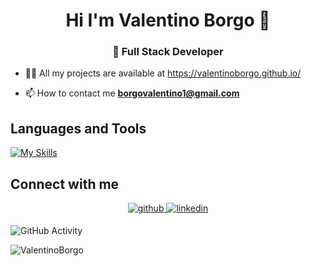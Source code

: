 <h1 align="center">Hi I'm Valentino Borgo 🚀</h1>
<h3 align="center">🔌 Full Stack Developer</h3> 

- 👨‍💻 All my projects are available at https://valentinoborgo.github.io/

- 📫 How to contact me **borgovalentino1@gmail.com**

## Languages and Tools

[![My Skills](https://skillicons.dev/icons?i=java,spring,php,symfony,laravel,nodejs,express,mysql,postgres,postman,docker,aws,jenkins,js,ts,html,css,react,redux,angular,bootstrap,cs,figma,linux,androidstudio)](https://skillicons.dev)

<!--
![JavaScript](https://img.shields.io/badge/-JavaScript-333333?style=flat&logo=javascript)</br>
![Java](https://img.shields.io/badge/Java-ED8B00?style=for-the-badge&logo=openjdk&logoColor=white)</br>
![Spring Boot](https://img.shields.io/badge/-Spring%20Boot-333333?style=flat&logo=SpringBoot&logoColor=563D7)</br>
![Hibernate](https://img.shields.io/badge/-Hibernate-333333?style=flat&logo=Hibernate&logoColor=563D77)</br>
![Bootstrap](https://img.shields.io/badge/-Bootstrap-333333?style=flat&logo=bootstrap&logoColor=563D7C)</br>
![Angular]( https://img.shields.io/badge/-Angular-333333?style=flat&logo=Angular)</br>
![React](https://img.shields.io/badge/-React-333333?style=flat&logo=react)</br>
![Redux](https://img.shields.io/badge/-Redux-333333?style=flat&logo=redux)</br>
![Node.js](https://img.shields.io/badge/-Node.js-333333?style=flat&logo=node.js)</br>
![Express](https://img.shields.io/badge/-Express-333333?style=flat&logo=express)</br>
![MySQL](https://img.shields.io/badge/-MySQLl-333333?style=flat&logo=MySQL)</br>
![PHP](https://img.shields.io/badge/-PHP-333333?style=flat&logo=PHP)</br>
![Symfony](https://img.shields.io/badge/-Symfony-333333?style=flat&logo=Symfony) </br>
![Figma](https://img.shields.io/badge/-Figma-333333?style=flat&logo=figma)</br>
![AndroidStudio](https://img.shields.io/badge/-AndroidStudio-333333?style=flat&logo=AndroidStudio)</br>
![Insomnia](https://img.shields.io/badge/-Insomnia-333333?style=flat&logo=insomnia)</br>
![Postman](https://img.shields.io/badge/-Postman-333333?style=flat&logo=Postman)</br>
![Docker](https://img.shields.io/badge/-Docker-333333?style=flat&logo=Docker)</br>
![AWS]( https://raw.githubusercontent.com/tandpfun/skill-icons/65dea6c4eaca7da319e552c09f4cf5a9a8dab2c8/icons/AWS-Dark.svg)</br>
-->

 

## Connect with me
<div align="center">
<a href="https://github.com/ValentinoBorgo" target="_blank">
<img src=https://img.shields.io/badge/github-%2324292e.svg?&style=for-the-badge&logo=github&logoColor=white alt=github style="margin-bottom: 5px;" />
</a>
<a href="https://www.linkedin.com/in/valentino-borgo-a185b2258/" target="_blank">
<img src=https://img.shields.io/badge/linkedin-%231E77B5.svg?&style=for-the-badge&logo=linkedin&logoColor=white alt=linkedin style="margin-bottom: 5px;" />
</a>
</div>

![GitHub Activity](https://github-readme-stats.vercel.app/api?username=ValentinoBorgo&show_icons=true)

<p align="left"> <img src="https://komarev.com/ghpvc/?username=ValentinoBorgo&label=Profile%20views&color=0e75b6&style=flat" alt="ValentinoBorgo" /> </p>
